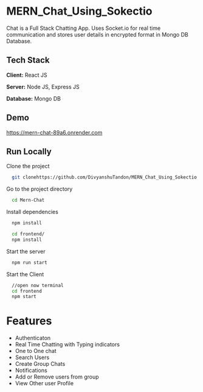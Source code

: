 # MERN_Chat_Using_Sokectio

Chat is a Full Stack Chatting App.
Uses Socket.io for real time communication and stores user details in encrypted format in Mongo DB Database.
## Tech Stack

**Client:** React JS

**Server:** Node JS, Express JS

**Database:** Mongo DB
  
## Demo

https://mern-chat-89a6.onrender.com


## Run Locally

Clone the project

```bash
  git clonehttps://github.com/DivyanshuTandon/MERN_Chat_Using_Sokectio.git
```

Go to the project directory

```bash
  cd Mern-Chat
```

Install dependencies

```bash
  npm install
```

```bash
  cd frontend/
  npm install
```

Start the server

```bash
  npm run start
```
Start the Client

```bash
  //open now terminal
  cd frontend
  npm start
```

  
# Features

 - Authenticaton
- Real Time Chatting with Typing indicators
- One to One chat
- Search Users
- Create Group Chats
- Notifications 
- Add or Remove users from group
- View Other user Profile

